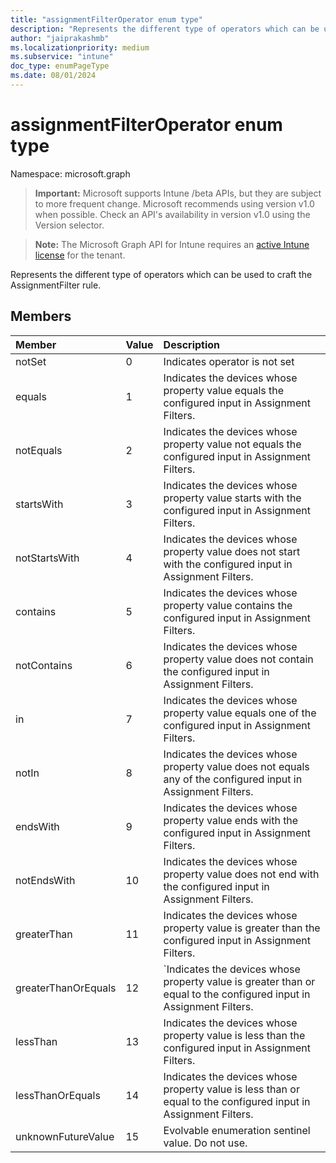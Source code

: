 ```yaml
---
title: "assignmentFilterOperator enum type"
description: "Represents the different type of operators which can be used to craft the AssignmentFilter rule."
author: "jaiprakashmb"
ms.localizationpriority: medium
ms.subservice: "intune"
doc_type: enumPageType
ms.date: 08/01/2024
---
```


# assignmentFilterOperator enum type

Namespace: microsoft.graph

> **Important:** Microsoft supports Intune /beta APIs, but they are subject to more frequent change. Microsoft recommends using version v1.0 when possible. Check an API's availability in version v1.0 using the Version selector.

> **Note:** The Microsoft Graph API for Intune requires an [active Intune license](https://go.microsoft.com/fwlink/?linkid=839381) for the tenant.

Represents the different type of operators which can be used to craft the AssignmentFilter rule.

## Members
|Member|Value|Description|
|:---|:---|:---|
|notSet|0|Indicates operator is not set|
|equals|1|Indicates the devices whose property value equals the configured input in Assignment Filters.|
|notEquals|2|Indicates the devices whose property value not equals the configured input in Assignment Filters.|
|startsWith|3|Indicates the devices whose property value starts with the configured input in Assignment Filters.|
|notStartsWith|4|Indicates the devices whose property value does not start with the configured input in Assignment Filters.|
|contains|5|Indicates the devices whose property value contains the configured input in Assignment Filters.|
|notContains|6|Indicates the devices whose property value does not contain the configured input in Assignment Filters.|
|in|7|Indicates the devices whose property value equals one of the configured input in Assignment Filters.|
|notIn|8|Indicates the devices whose property value does not equals any of the configured input in Assignment Filters.|
|endsWith|9|Indicates the devices whose property value ends with the configured input in Assignment Filters.|
|notEndsWith|10|Indicates the devices whose property value does not end with the configured input in Assignment Filters.|
|greaterThan|11|Indicates the devices whose property value is greater than the configured input in Assignment Filters.|
|greaterThanOrEquals|12|`Indicates the devices whose property value is greater than or equal to the configured input in Assignment Filters.|
|lessThan|13|Indicates the devices whose property value is less than the configured input in Assignment Filters.|
|lessThanOrEquals|14|Indicates the devices whose property value is less than or equal to the configured input in Assignment Filters.|
|unknownFutureValue|15|Evolvable enumeration sentinel value. Do not use.|